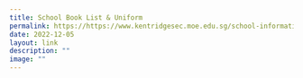 ```yaml
---
title: School Book List & Uniform
permalink: https://https://www.kentridgesec.moe.edu.sg/school-information/administrative-matters/school-book-list-uniform/
date: 2022-12-05
layout: link
description: ""
image: ""
---
```

